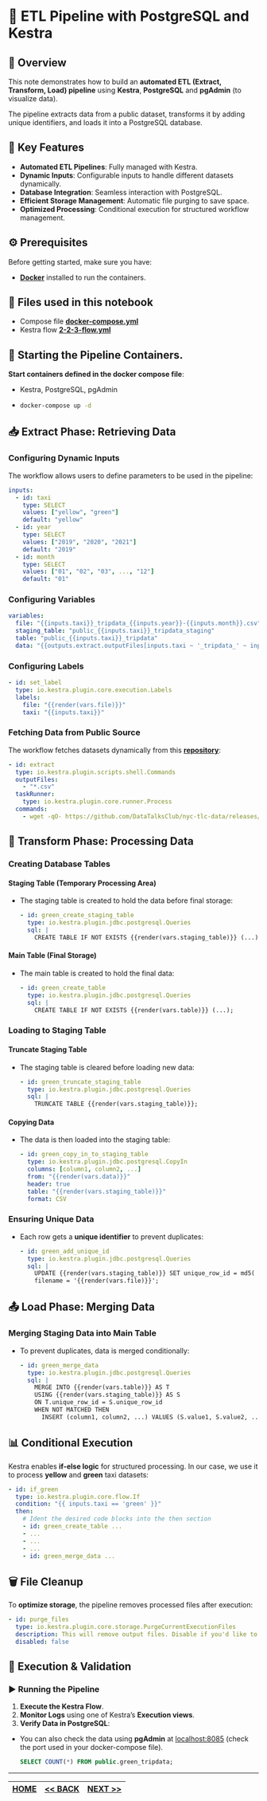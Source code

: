 # 🚀 ETL Pipeline with PostgreSQL and Kestra

## 📌 Overview

This note demonstrates how to build an **automated ETL (Extract, Transform, Load) pipeline** using **Kestra**, **PostgreSQL** and **pgAdmin** (to visualize data).

The pipeline extracts data from a public dataset, transforms it by adding unique identifiers, and loads it into a PostgreSQL database.


## 📝 Key Features

- **Automated ETL Pipelines**: Fully managed with Kestra.
- **Dynamic Inputs**: Configurable inputs to handle different datasets dynamically.
- **Database Integration**: Seamless interaction with PostgreSQL.
- **Efficient Storage Management**: Automatic file purging to save space.
- **Optimized Processing**: Conditional execution for structured workflow management.

## ⚙️ Prerequisites

Before getting started, make sure you have:

- **[Docker](https://www.docker.com/)** installed to run the containers.

## 📁 Files used in this notebook
- Compose file **[docker-compose.yml](../docker-compose.yml)**
- Kestra flow **[2-2-3-flow.yml](#)**
<!-- TODO - add flow 2-2-3-flow.yml-->

## 🐋 Starting the Pipeline Containers.

**Start containers defined in the docker compose file**:

- Kestra, PostgreSQL, pgAdmin
- ```sh
  docker-compose up -d
  ```

## 📥 Extract Phase: Retrieving Data

### Configuring Dynamic Inputs

The workflow allows users to define parameters to be used in the pipeline:

```yaml
inputs:
  - id: taxi
    type: SELECT
    values: ["yellow", "green"]
    default: "yellow"
  - id: year
    type: SELECT
    values: ["2019", "2020", "2021"]
    default: "2019"
  - id: month
    type: SELECT
    values: ["01", "02", "03", ..., "12"]
    default: "01"
```

### Configuring Variables

```yml
variables:
  file: "{{inputs.taxi}}_tripdata_{{inputs.year}}-{{inputs.month}}.csv"
  staging_table: "public_{{inputs.taxi}}_tripdata_staging"
  table: "public_{{inputs.taxi}}_tripdata"
  data: "{{outputs.extract.outputFiles[inputs.taxi ~ '_tripdata_' ~ inputs.year ~ '-' ~ inputs.month ~ '.csv']}}"
```

### Configuring Labels

```yml
- id: set_label
  type: io.kestra.plugin.core.execution.Labels
  labels:
    file: "{{render(vars.file)}}"
    taxi: "{{inputs.taxi}}"
```

### Fetching Data from Public Source

The workflow fetches datasets dynamically from this **[repository](https://github.com/DataTalksClub/nyc-tlc-data/releases)**:

```yaml
- id: extract
  type: io.kestra.plugin.scripts.shell.Commands
  outputFiles:
    - "*.csv"
  taskRunner:
    type: io.kestra.plugin.core.runner.Process
  commands:
    - wget -qO- https://github.com/DataTalksClub/nyc-tlc-data/releases/download/{{inputs.taxi}}/{{render(vars.file)}}.gz | gunzip > {{render(vars.file)}}
```

## 🔄 Transform Phase: Processing Data

### Creating Database Tables

#### Staging Table (Temporary Processing Area)
- The staging table is created to hold the data before final storage:

  ```yaml
  - id: green_create_staging_table
    type: io.kestra.plugin.jdbc.postgresql.Queries
    sql: |
      CREATE TABLE IF NOT EXISTS {{render(vars.staging_table)}} (...);
  ```

#### Main Table (Final Storage)
- The main table is created to hold the final data:
  ```yaml
  - id: green_create_table
    type: io.kestra.plugin.jdbc.postgresql.Queries
    sql: |
      CREATE TABLE IF NOT EXISTS {{render(vars.table)}} (...);
  ```

### Loading to Staging Table

#### Truncate Staging Table

- The staging table is cleared before loading new data:

  ```yaml
  - id: green_truncate_staging_table
    type: io.kestra.plugin.jdbc.postgresql.Queries
    sql: |
      TRUNCATE TABLE {{render(vars.staging_table)}};
  ```

#### Copying Data
- The data is then loaded into the staging table:

  ```yml
  - id: green_copy_in_to_staging_table
    type: io.kestra.plugin.jdbc.postgresql.CopyIn
    columns: [column1, column2, ...]
    from: "{{render(vars.data)}}"
    header: true
    table: "{{render(vars.staging_table)}}"
    format: CSV
  ```

### Ensuring Unique Data

- Each row gets a **unique identifier** to prevent duplicates:

  ```yaml
  - id: green_add_unique_id
    type: io.kestra.plugin.jdbc.postgresql.Queries
    sql: |
      UPDATE {{render(vars.staging_table)}} SET unique_row_id = md5( desired_columns ),
      filename = '{{render(vars.file)}}';
  ```

## 📤 Load Phase: Merging Data

### Merging Staging Data into Main Table

- To prevent duplicates, data is merged conditionally:

  ```yaml
  - id: green_merge_data
    type: io.kestra.plugin.jdbc.postgresql.Queries
    sql: |
      MERGE INTO {{render(vars.table)}} AS T
      USING {{render(vars.staging_table)}} AS S
      ON T.unique_row_id = S.unique_row_id
      WHEN NOT MATCHED THEN
        INSERT (column1, column2, ...) VALUES (S.value1, S.value2, ...);
  ```

## 📊 Conditional Execution

Kestra enables **if-else logic** for structured processing. In our case, we use it to process **yellow** and **green** taxi datasets:

```yaml
- id: if_green
  type: io.kestra.plugin.core.flow.If
  condition: "{{ inputs.taxi == 'green' }}"
  then:
    # Ident the desired code blocks into the then section
    - id: green_create_table ...
    - ...
    - ...
    - ...
    - id: green_merge_data ...
```

## 🗑 File Cleanup

To **optimize storage**, the pipeline removes processed files after execution:

```yaml
- id: purge_files
  type: io.kestra.plugin.core.storage.PurgeCurrentExecutionFiles
  description: This will remove output files. Disable if you'd like to explore output files.
  disabled: false
```

## 🚀 Execution & Validation

### ▶ Running the Pipeline

1. **Execute the Kestra Flow**.
2. **Monitor Logs** using one of Kestra’s **Execution views**.
3. **Verify Data in PostgreSQL**:
- You can also check the data using **pgAdmin** at [localhost:8085](http://localhost:8085/) (check the port used in your docker-compose file).

   ```sql
   SELECT COUNT(*) FROM public.green_tripdata;
   ```

---

| [HOME](../README.md) | [<< BACK](./2-2-2-notes.md) | [NEXT >>](./2-2-4-notes.md) |
| -------------------- | ----------------------- | --------------------------- |
